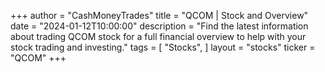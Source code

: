 +++
author = "CashMoneyTrades"
title = "QCOM | Stock and Overview"
date = "2024-01-12T10:00:00"
description = "Find the latest information about trading QCOM stock for a full financial overview to help with your stock trading and investing."
tags = [
   "Stocks",
]
layout = "stocks"
ticker = "QCOM"
+++
